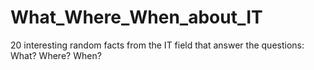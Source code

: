 # What_Where_When_about_IT
20 interesting random facts from the IT field that answer the questions: What? Where? When?
